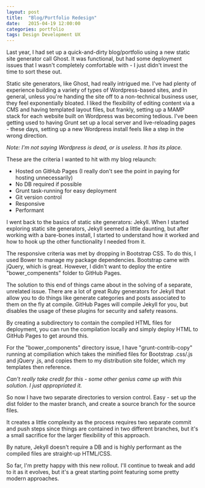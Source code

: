 ```yaml
---
layout: post
title:  "Blog/Portfolio Redesign"
date:   2015-04-19 12:00:00
categories: portfolio
tags: Design Development UX
---
```


Last year, I had set up a quick-and-dirty blog/portfolio using a new static site generator call Ghost.  It was functional, but had some deployment issues that I wasn't completely comfortable with - I just didn't invest the time to sort these out.

Static site generators, like Ghost, had really intrigued me.  I've had plenty of experience building a variety of types of Wordpress-based sites, and in general, unless you're handing the site off to a non-technical business user, they feel exponentially bloated.  I liked the flexibility of editing content via a CMS and having templated layout files, but frankly, setting up a MAMP stack for each website built on Wordpress was becoming tedious.  I've been getting used to having Grunt set up a local server and live-reloading pages - these days, setting up a new Wordpress install feels like a step in the wrong direction.

*Note: I'm not saying Wordpress is dead, or is useless.  It has its place.*

These are the criteria I wanted to hit with my blog relaunch:

* Hosted on GitHub Pages (I really don't see the point in paying for hosting unnecessarily)
* No DB required if possible
* Grunt task-running for easy deployment
* Git version control
* Responsive
* Performant

I went back to the basics of static site generators: Jekyll.  When I started exploring static site generators, Jekyll seemed a little daunting, but after working with a bare-bones install, I started to understand how it worked and how to hook up the other functionality I needed from it.

The responsive criteria was met by dropping in Bootstrap CSS.  To do this, I used Bower to manage my package dependencies.  Bootstrap came with jQuery, which is great.  However, I didn't want to deploy the entire "bower_compenents" folder to GitHub Pages.

The solution to this end of things came about in the solving of a separate, unrelated issue.  There are a lot of great Ruby generators for Jekyll that allow you to do things like generate categories and posts associated to them on the fly at compile.  GitHub Pages will compile Jekyll for you, but disables the usage of these plugins for security and safety reasons.

By creating a subdirectory to contain the compiled HTML files for deployment, you can run the compilation locally and simply deploy HTML to GitHub Pages to get around this.

For the "bower_components" directory issue, I have "grunt-contrib-copy" running at compiliation which takes the minified files for Bootstrap .css/.js and jQuery .js, and copies them to my distribution site folder, which my templates then reference.

*Can't really take credit for this - some other genius came up with this solution.  I just appropriated it.*

So now I have two separate directories to version control.  Easy - set up the dist folder to the master branch, and create a source branch for the source files.

It creates a little complexity as the process requires two separate commit and push steps since things are contained in two different branches, but it's a small sacrifice for the larger flexibility of this approach.

By nature, Jekyll doesn't require a DB and is highly performant as the compiled files are straight-up HTML/CSS.

So far, I'm pretty happy with this new rollout.  I'll continue to tweak and add to it as it evolves, but it's a great starting point featuring some pretty modern approaches.